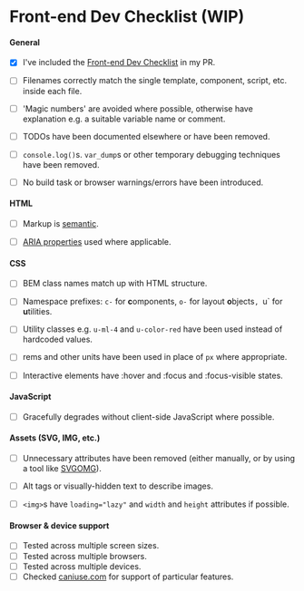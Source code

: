 # Front-end Dev Checklist (WIP)


#### General

- [x] I've included the [Front-end Dev Checklist](https://github.com/wearelighthouse/front-end-dev-checklist) in my PR.
- [ ] Filenames correctly match the single template, component, script, etc. inside each file.
- [ ] 'Magic numbers' are avoided where possible, otherwise have explanation e.g. a suitable variable name or comment.
- [ ] TODOs have been documented elsewhere or have been removed.
- [ ] `console.log()`s. `var_dump`s or other temporary debugging techniques have been removed.
- [ ] No build task or browser warnings/errors have been introduced.


#### HTML
- [ ] Markup is [semantic](https://htmlreference.io/).
- [ ] [ARIA properties](https://www.w3.org/TR/using-aria) used where applicable.


#### CSS

- [ ] BEM class names match up with HTML structure.
- [ ] Namespace prefixes: `c-` for **c**omponents, `o-` for layout **o**bjects`, `u` for **u**tilities.
- [ ] Utility classes e.g. `u-ml-4` and `u-color-red` have been used instead of hardcoded values.
- [ ] rems and other units have been used in place of `px` where appropriate.
- [ ] Interactive elements have :hover and :focus and :focus-visible states.


#### JavaScript

- [ ] Gracefully degrades without client-side JavaScript where possible.


#### Assets (SVG, IMG, etc.)

- [ ] Unnecessary attributes have been removed (either manually, or by using a tool like [SVGOMG](https://jakearchibald.github.io/svgomg/)).
- [ ] Alt tags or visually-hidden text to describe images.
- [ ] `<img>`s have `loading="lazy"` and `width` and `height` attributes if possible.


#### Browser & device support
- [ ] Tested across multiple screen sizes.
- [ ] Tested across multiple browsers.
- [ ] Tested across multiple devices.
- [ ] Checked [caniuse.com](https://caniuse.com/) for support of particular features.
